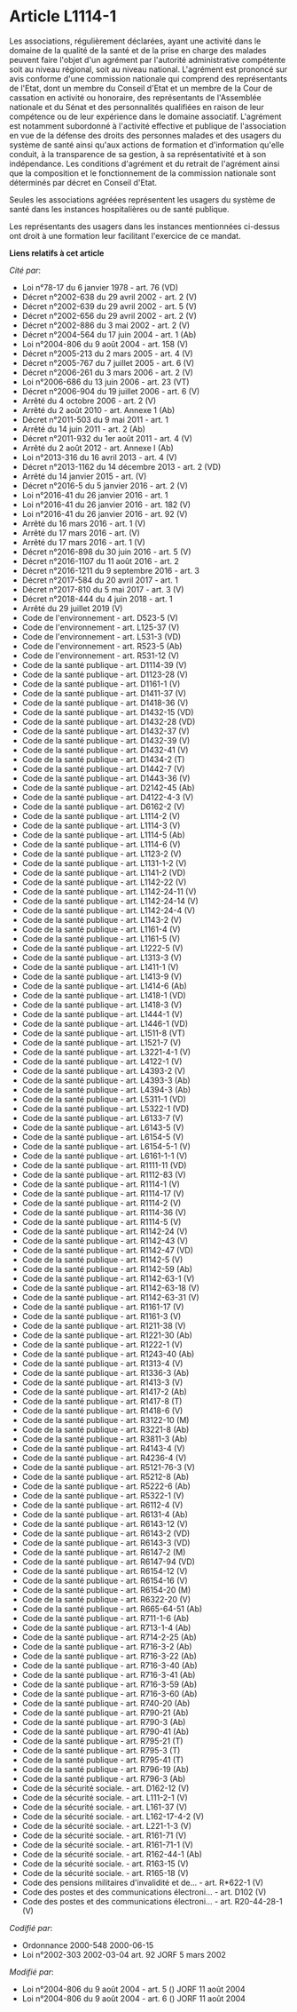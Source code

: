# Article L1114-1

Les associations, régulièrement déclarées, ayant une activité dans le domaine de la qualité de la santé et de la prise en
charge des malades peuvent faire l'objet d'un agrément par l'autorité administrative compétente soit au niveau régional, soit
au niveau national. L'agrément est prononcé sur avis conforme d'une commission nationale qui comprend des représentants de
l'Etat, dont un membre du Conseil d'Etat et un membre de la Cour de cassation en activité ou honoraire, des représentants de
l'Assemblée nationale et du Sénat et des personnalités qualifiées en raison de leur compétence ou de leur expérience dans le
domaine associatif. L'agrément est notamment subordonné à l'activité effective et publique de l'association en vue de la
défense des droits des personnes malades et des usagers du système de santé ainsi qu'aux actions de formation et
d'information qu'elle conduit, à la transparence de sa gestion, à sa représentativité et à son indépendance. Les conditions
d'agrément et du retrait de l'agrément ainsi que la composition et le fonctionnement de la commission nationale sont
déterminés par décret en Conseil d'Etat.

Seules les associations agréées représentent les usagers du système de santé dans les instances hospitalières ou de santé
publique.

Les représentants des usagers dans les instances mentionnées ci-dessus ont droit à une formation leur facilitant l'exercice
de ce mandat.

**Liens relatifs à cet article**

_Cité par_:

  - Loi n°78-17 du 6 janvier 1978 - art. 76 (VD)
  - Décret n°2002-638 du 29 avril 2002 - art. 2 (V)
  - Décret n°2002-639 du 29 avril 2002 - art. 5 (V)
  - Décret n°2002-656 du 29 avril 2002 - art. 2 (V)
  - Décret n°2002-886 du 3 mai 2002 - art. 2 (V)
  - Décret n°2004-564 du 17 juin 2004 - art. 1 (Ab)
  - Loi n°2004-806 du 9 août 2004 - art. 158 (V)
  - Décret n°2005-213 du 2 mars 2005 - art. 4 (V)
  - Décret n°2005-767 du 7 juillet 2005 - art. 6 (V)
  - Décret n°2006-261 du 3 mars 2006 - art. 2 (V)
  - Loi n°2006-686 du 13 juin 2006 - art. 23 (VT)
  - Décret n°2006-904 du 19 juillet 2006 - art. 6 (V)
  - Arrêté du 4 octobre 2006 - art. 2 (V)
  - Arrêté du 2 août 2010 - art. Annexe 1 (Ab)
  - Décret n°2011-503 du 9 mai 2011 - art. 1
  - Arrêté du 14 juin 2011 - art. 2 (Ab)
  - Décret n°2011-932 du 1er août 2011 - art. 4 (V)
  - Arrêté du 2 août 2012 - art. Annexe I (Ab)
  - Loi n°2013-316 du 16 avril 2013 - art. 4 (V)
  - Décret n°2013-1162 du 14 décembre 2013 - art. 2 (VD)
  - Arrêté du 14 janvier 2015 - art. (V)
  - Décret n°2016-5 du 5 janvier 2016 - art. 2 (V)
  - Loi n°2016-41 du 26 janvier 2016 - art. 1
  - Loi n°2016-41 du 26 janvier 2016 - art. 182 (V)
  - Loi n°2016-41 du 26 janvier 2016 - art. 92 (V)
  - Arrêté du 16 mars 2016 - art. 1 (V)
  - Arrêté du 17 mars 2016 - art. (V)
  - Arrêté du 17 mars 2016 - art. 1 (V)
  - Décret n°2016-898 du 30 juin 2016 - art. 5 (V)
  - Décret n°2016-1107 du 11 août 2016 - art. 2
  - Décret n°2016-1211 du 9 septembre 2016 - art. 3
  - Décret n°2017-584 du 20 avril 2017 - art. 1
  - Décret n°2017-810 du 5 mai 2017 - art. 3 (V)
  - Décret n°2018-444 du 4 juin 2018 - art. 1
  - Arrêté du 29 juillet 2019 (V)
  - Code de l'environnement - art. D523-5 (V)
  - Code de l'environnement - art. L125-37 (V)
  - Code de l'environnement - art. L531-3 (VD)
  - Code de l'environnement - art. R523-5 (Ab)
  - Code de l'environnement - art. R531-12 (V)
  - Code de la santé publique - art. D1114-39 (V)
  - Code de la santé publique - art. D1123-28 (V)
  - Code de la santé publique - art. D1161-1 (V)
  - Code de la santé publique - art. D1411-37 (V)
  - Code de la santé publique - art. D1418-36 (V)
  - Code de la santé publique - art. D1432-15 (VD)
  - Code de la santé publique - art. D1432-28 (VD)
  - Code de la santé publique - art. D1432-37 (V)
  - Code de la santé publique - art. D1432-39 (V)
  - Code de la santé publique - art. D1432-41 (V)
  - Code de la santé publique - art. D1434-2 (T)
  - Code de la santé publique - art. D1442-7 (V)
  - Code de la santé publique - art. D1443-36 (V)
  - Code de la santé publique - art. D2142-45 (Ab)
  - Code de la santé publique - art. D4122-4-3 (V)
  - Code de la santé publique - art. D6162-2 (V)
  - Code de la santé publique - art. L1114-2 (V)
  - Code de la santé publique - art. L1114-3 (V)
  - Code de la santé publique - art. L1114-5 (Ab)
  - Code de la santé publique - art. L1114-6 (V)
  - Code de la santé publique - art. L1123-2 (V)
  - Code de la santé publique - art. L1131-1-2 (V)
  - Code de la santé publique - art. L1141-2 (VD)
  - Code de la santé publique - art. L1142-22 (V)
  - Code de la santé publique - art. L1142-24-11 (V)
  - Code de la santé publique - art. L1142-24-14 (V)
  - Code de la santé publique - art. L1142-24-4 (V)
  - Code de la santé publique - art. L1143-2 (V)
  - Code de la santé publique - art. L1161-4 (V)
  - Code de la santé publique - art. L1161-5 (V)
  - Code de la santé publique - art. L1222-5 (V)
  - Code de la santé publique - art. L1313-3 (V)
  - Code de la santé publique - art. L1411-1 (V)
  - Code de la santé publique - art. L1413-9 (V)
  - Code de la santé publique - art. L1414-6 (Ab)
  - Code de la santé publique - art. L1418-1 (VD)
  - Code de la santé publique - art. L1418-3 (V)
  - Code de la santé publique - art. L1444-1 (V)
  - Code de la santé publique - art. L1446-1 (VD)
  - Code de la santé publique - art. L1511-8 (VT)
  - Code de la santé publique - art. L1521-7 (V)
  - Code de la santé publique - art. L3221-4-1 (V)
  - Code de la santé publique - art. L4122-1 (V)
  - Code de la santé publique - art. L4393-2 (V)
  - Code de la santé publique - art. L4393-3 (Ab)
  - Code de la santé publique - art. L4394-3 (Ab)
  - Code de la santé publique - art. L5311-1 (VD)
  - Code de la santé publique - art. L5322-1 (VD)
  - Code de la santé publique - art. L6133-7 (V)
  - Code de la santé publique - art. L6143-5 (V)
  - Code de la santé publique - art. L6154-5 (V)
  - Code de la santé publique - art. L6154-5-1 (V)
  - Code de la santé publique - art. L6161-1-1 (V)
  - Code de la santé publique - art. R1111-11 (VD)
  - Code de la santé publique - art. R1112-83 (V)
  - Code de la santé publique - art. R1114-1 (V)
  - Code de la santé publique - art. R1114-17 (V)
  - Code de la santé publique - art. R1114-2 (V)
  - Code de la santé publique - art. R1114-36 (V)
  - Code de la santé publique - art. R1114-5 (V)
  - Code de la santé publique - art. R1142-24 (V)
  - Code de la santé publique - art. R1142-43 (V)
  - Code de la santé publique - art. R1142-47 (VD)
  - Code de la santé publique - art. R1142-5 (V)
  - Code de la santé publique - art. R1142-59 (Ab)
  - Code de la santé publique - art. R1142-63-1 (V)
  - Code de la santé publique - art. R1142-63-18 (V)
  - Code de la santé publique - art. R1142-63-31 (V)
  - Code de la santé publique - art. R1161-17 (V)
  - Code de la santé publique - art. R1161-3 (V)
  - Code de la santé publique - art. R1211-38 (V)
  - Code de la santé publique - art. R1221-30 (Ab)
  - Code de la santé publique - art. R1222-1 (V)
  - Code de la santé publique - art. R1243-40 (Ab)
  - Code de la santé publique - art. R1313-4 (V)
  - Code de la santé publique - art. R1336-3 (Ab)
  - Code de la santé publique - art. R1413-3 (V)
  - Code de la santé publique - art. R1417-2 (Ab)
  - Code de la santé publique - art. R1417-8 (T)
  - Code de la santé publique - art. R1418-6 (V)
  - Code de la santé publique - art. R3122-10 (M)
  - Code de la santé publique - art. R3221-8 (Ab)
  - Code de la santé publique - art. R3811-3 (Ab)
  - Code de la santé publique - art. R4143-4 (V)
  - Code de la santé publique - art. R4236-4 (V)
  - Code de la santé publique - art. R5121-76-3 (V)
  - Code de la santé publique - art. R5212-8 (Ab)
  - Code de la santé publique - art. R5222-6 (Ab)
  - Code de la santé publique - art. R5322-1 (V)
  - Code de la santé publique - art. R6112-4 (V)
  - Code de la santé publique - art. R6131-4 (Ab)
  - Code de la santé publique - art. R6143-12 (V)
  - Code de la santé publique - art. R6143-2 (VD)
  - Code de la santé publique - art. R6143-3 (VD)
  - Code de la santé publique - art. R6147-2 (M)
  - Code de la santé publique - art. R6147-94 (VD)
  - Code de la santé publique - art. R6154-12 (V)
  - Code de la santé publique - art. R6154-16 (V)
  - Code de la santé publique - art. R6154-20 (M)
  - Code de la santé publique - art. R6322-20 (V)
  - Code de la santé publique - art. R665-64-51 (Ab)
  - Code de la santé publique - art. R711-1-6 (Ab)
  - Code de la santé publique - art. R713-1-4 (Ab)
  - Code de la santé publique - art. R714-2-25 (Ab)
  - Code de la santé publique - art. R716-3-2 (Ab)
  - Code de la santé publique - art. R716-3-22 (Ab)
  - Code de la santé publique - art. R716-3-40 (Ab)
  - Code de la santé publique - art. R716-3-41 (Ab)
  - Code de la santé publique - art. R716-3-59 (Ab)
  - Code de la santé publique - art. R716-3-60 (Ab)
  - Code de la santé publique - art. R740-20 (Ab)
  - Code de la santé publique - art. R790-21 (Ab)
  - Code de la santé publique - art. R790-3 (Ab)
  - Code de la santé publique - art. R790-41 (Ab)
  - Code de la santé publique - art. R795-21 (T)
  - Code de la santé publique - art. R795-3 (T)
  - Code de la santé publique - art. R795-41 (T)
  - Code de la santé publique - art. R796-19 (Ab)
  - Code de la santé publique - art. R796-3 (Ab)
  - Code de la sécurité sociale. - art. D162-12 (V)
  - Code de la sécurité sociale. - art. L111-2-1 (V)
  - Code de la sécurité sociale. - art. L161-37 (V)
  - Code de la sécurité sociale. - art. L162-17-4-2 (V)
  - Code de la sécurité sociale. - art. L221-1-3 (V)
  - Code de la sécurité sociale. - art. R161-71 (V)
  - Code de la sécurité sociale. - art. R161-71-1 (V)
  - Code de la sécurité sociale. - art. R162-44-1 (Ab)
  - Code de la sécurité sociale. - art. R163-15 (V)
  - Code de la sécurité sociale. - art. R165-18 (V)
  - Code des pensions militaires d'invalidité et de... - art. R*622-1 (V)
  - Code des postes et des communications électroni... - art. D102 (V)
  - Code des postes et des communications électroni... - art. R20-44-28-1 (V)

_Codifié par_:

  - Ordonnance 2000-548 2000-06-15
  - Loi n°2002-303 2002-03-04 art. 92 JORF 5 mars 2002

_Modifié par_:

  - Loi n°2004-806 du 9 août 2004 - art. 5 () JORF 11 août 2004
  - Loi n°2004-806 du 9 août 2004 - art. 6 () JORF 11 août 2004
